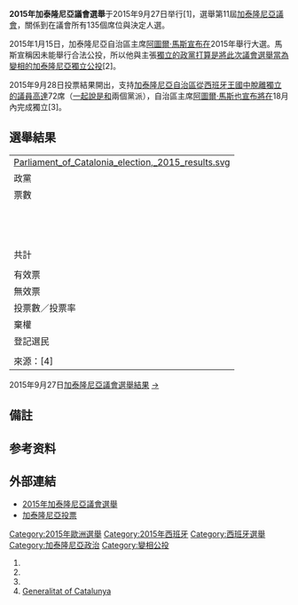 **2015年加泰隆尼亞議會選舉**于2015年9月27日举行\[1\]，選舉第11屆[加泰隆尼亞議會](https://zh.wikipedia.org/wiki/加泰隆尼亞議會 "wikilink")，關係到在議會所有135個席位與決定人選。

2015年1月15日，加泰隆尼亞自治區主席[阿圖爾·馬斯宣布在](https://zh.wikipedia.org/wiki/阿圖爾·馬斯 "wikilink")2015年舉行大選。馬斯宣稱因未能舉行合法公投，所以他與主張[獨立的政黨打算是將此次議會選舉當為](../Page/加泰隆尼亞獨立運動.md "wikilink")[變相的加泰隆尼亞](../Page/變相.md "wikilink")[獨立公投](../Page/獨立公投.md "wikilink")\[2\]。

2015年9月28日投票結果開出，支持[加泰隆尼亞自治區從](https://zh.wikipedia.org/wiki/加泰隆尼亞自治區 "wikilink")[西班牙王國中脫離獨立的議員高達](https://zh.wikipedia.org/wiki/西班牙王國 "wikilink")72席（[一起說是和](../Page/一起說是.md "wikilink")兩個黨派），自治區主席[阿圖爾·馬斯也宣布將在](https://zh.wikipedia.org/wiki/阿圖爾·馬斯 "wikilink")18月內完成獨立\[3\]。

## 選舉結果

|                                                                                                                                                                                                           |
| --------------------------------------------------------------------------------------------------------------------------------------------------------------------------------------------------------- |
| [Parliament_of_Catalonia_election,_2015_results.svg](https://zh.wikipedia.org/wiki/File:Parliament_of_Catalonia_election,_2015_results.svg "fig:Parliament_of_Catalonia_election,_2015_results.svg") |
| 政黨                                                                                                                                                                                                        |
| 票數                                                                                                                                                                                                        |
|                                                                                                                                                                                                           |
|                                                                                                                                                                                                           |
|                                                                                                                                                                                                           |
|                                                                                                                                                                                                           |
|                                                                                                                                                                                                           |
|                                                                                                                                                                                                           |
|                                                                                                                                                                                                           |
|                                                                                                                                                                                                           |
|                                                                                                                                                                                                           |
|                                                                                                                                                                                                           |
|                                                                                                                                                                                                           |
|                                                                                                                                                                                                           |
|                                                                                                                                                                                                           |
| 共計                                                                                                                                                                                                        |
|                                                                                                                                                                                                           |
| 有效票                                                                                                                                                                                                       |
| 無效票                                                                                                                                                                                                       |
| 投票數／投票率                                                                                                                                                                                                   |
| 棄權                                                                                                                                                                                                        |
| 登記選民                                                                                                                                                                                                      |
|                                                                                                                                                                                                           |
| 來源：\[4\]                                                                                                                                                                                                  |

2015年9月27日[加泰隆尼亞議會選舉結果](https://zh.wikipedia.org/wiki/加泰隆尼亞議會 "wikilink")
[→](https://zh.wikipedia.org/wiki/2017年加泰隆尼亞議會選舉#選舉結果 "wikilink")

## 備註

## 参考资料

## 外部連結

  - [2015年加泰隆尼亞議會選舉](http://www.parlament2015.cat/)
  - [加泰隆尼亞投票](http://www.cataloniavotes.cat/)

[Category:2015年歐洲選舉](https://zh.wikipedia.org/wiki/Category:2015年歐洲選舉 "wikilink")
[Category:2015年西班牙](https://zh.wikipedia.org/wiki/Category:2015年西班牙 "wikilink")
[Category:西班牙選舉](https://zh.wikipedia.org/wiki/Category:西班牙選舉 "wikilink")
[Category:加泰隆尼亞政治](https://zh.wikipedia.org/wiki/Category:加泰隆尼亞政治 "wikilink")
[Category:變相公投](https://zh.wikipedia.org/wiki/Category:變相公投 "wikilink")

1.
2.
3.
4.  [Generalitat of
    Catalunya](http://resultats.parlament2015.cat/09AU/DAU09999CM_L2.htm)